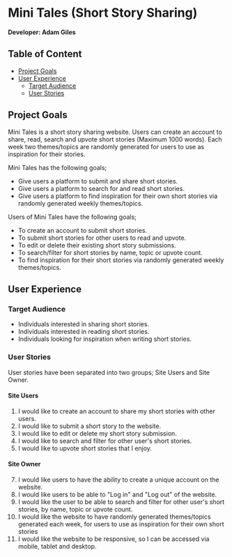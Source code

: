 # Mini Tales (Short Story Sharing)

**Developer: Adam Giles**

## Table of Content

- [Project Goals](#project-goals)
- [User Experience](#user-experience)
    - [Target Audience](#target-audience)
    - [User Stories](#user-stories)

## Project Goals
Mini Tales is a short story sharing website. Users can create an account to share, read, search and upvote short stories (Maximum 1000 words). Each week two themes/topics are randomly generated for users to use as inspiration for their stories. 

Mini Tales has the following goals;
- Give users a platform to submit and share short stories.
- Give users a platform to search for and read short stories.
- Give users a platform to find inspiration for their own short stories via randomly generated weekly themes/topics.

Users of Mini Tales have the following goals;
- To create an account to submit short stories.
- To submit short stories for other users to read and upvote.
- To edit or delete their existing short story submissions.
- To search/filter for short stories by name, topic or upvote count.
- To find inspiration for their short stories via randomly generated weekly themes/topics.

## User Experience

### Target Audience
- Individuals interested in sharing short stories.
- Individuals interested in reading short stories.
- Individuals looking for inspiration when writing short stories.

### User Stories
User stories have been separated into two groups; Site Users and Site Owner. 

#### Site Users
1. I would like to create an account to share my short stories with other users.
2. I would like to submit a short story to the website.
3. I would like to edit or delete my short story submission.
4. I would like to search and filter for other user's short stories.
5. I would like to upvote short stories that I enjoy.

#### Site Owner
7. I would like users to have the ability to create a unique account on the website.
8. I would like users to be able to "Log in" and "Log out" of the website.
9. I would like the user to be able to search and filter for other user's short stories, by name, topic or upvote count.
10. I would like the website to have randomly generated themes/topics generated each week, for users to use as inspiration for their own short stories
11. I would like the website to be responsive, so I can be accessed via mobile, tablet and desktop.
